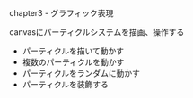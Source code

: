 chapter3 - グラフィック表現

canvasにパーティクルシステムを描画、操作する

- パーティクルを描いて動かす
- 複数のパーティクルを動かす
- パーティクルをランダムに動かす
- パーティクルを装飾する
